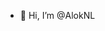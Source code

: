 - 👋 Hi, I’m @AlokNL

<!---
AlokNL/AlokNL is a ✨ special ✨ repository because its `README.md` (this file) appears on your GitHub profile.
You can click the Preview link to take a look at your changes.
--->
